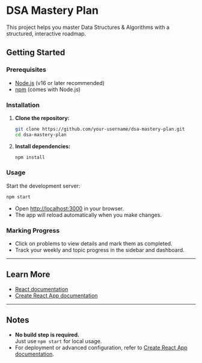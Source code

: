 # DSA Mastery Plan

This project helps you master Data Structures & Algorithms with a structured, interactive roadmap.

## Getting Started

### Prerequisites

- [Node.js](https://nodejs.org/) (v16 or later recommended)
- [npm](https://www.npmjs.com/) (comes with Node.js)

### Installation

1. **Clone the repository:**
   ```sh
   git clone https://github.com/your-username/dsa-mastery-plan.git
   cd dsa-mastery-plan
   ```

2. **Install dependencies:**
   ```sh
   npm install
   ```

### Usage

Start the development server:

```sh
npm start
```

- Open [http://localhost:3000](http://localhost:3000) in your browser.
- The app will reload automatically when you make changes.

### Marking Progress

- Click on problems to view details and mark them as completed.
- Track your weekly and topic progress in the sidebar and dashboard.

---

## Learn More

- [React documentation](https://reactjs.org/)
- [Create React App documentation](https://facebook.github.io/create-react-app/docs/getting-started)

---

## Notes

- **No build step is required.**  
  Just use `npm start` for local usage.
- For deployment or advanced configuration, refer to [Create React App documentation](https://facebook.github.io/create-react-app/docs/deployment).
